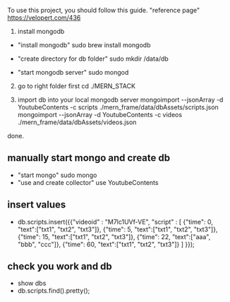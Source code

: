 To use this project, you should follow this guide.
"reference page"
https://velopert.com/436

1. install mongodb

- "install mongodb"
sudo brew install mongodb
- "create directory for db folder"
sudo mkdir /data/db

- "start mongodb server"
sudo mongod

2. go to right folder first
cd ./MERN_STACK

3. import db into your local mongodb server
mongoimport --jsonArray  -d YoutubeContents -c scripts ./mern_frame/data/dbAssets/scripts.json
mongoimport --jsonArray  -d YoutubeContents -c videos ./mern_frame/data/dbAssets/videos.json

done.

## manually start mongo and create db
- "start mongo"
sudo mongo
- "use and create collector"
use YoutubeContents
## insert values
- db.scripts.insert({{"videoid" : "M7lc1UVf-VE", "script" :
        [
            {"time": 0, "text":["txt1", "txt2", "txt3"]},
            {"time": 5, "text":["txt1", "txt2", "txt3"]},
            {"time": 15, "text":["txt1", "txt2", "txt3"]},
            {"time": 22, "text":["aaa", "bbb", "ccc"]},
            {"time": 60, "text":["txt1", "txt2", "txt3"]}
        ]
    }});
## check you work and db
- show dbs
- db.scripts.find().pretty();


